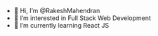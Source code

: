- 👋 Hi, I’m @RakeshMahendran
- 👀 I’m interested in Full Stack Web Development
- 🌱 I’m currently learning React JS


<!---
RakeshMahendran/RakeshMahendran is a ✨ special ✨ repository because its `README.md` (this file) appears on your GitHub profile.
You can click the Preview link to take a look at your changes.
--->
